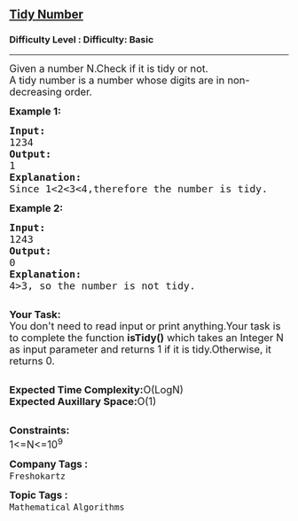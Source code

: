 <h2><a href="https://www.geeksforgeeks.org/problems/tidy-number0519/1">Tidy Number</a></h2><h3>Difficulty Level : Difficulty: Basic</h3><hr><div class="problems_problem_content__Xm_eO"><p><span style="font-size:18px">Given a number N.Check if it is tidy or not.<br>
A tidy number is a number whose digits are in non-decreasing order.</span></p>

<p><strong><span style="font-size:18px">Example 1:</span></strong></p>

<pre><span style="font-size:18px"><strong>Input: </strong>
1234
<strong>Output:</strong>
1
<strong>Explanation:</strong>
Since 1&lt;2&lt;3&lt;4,therefore the number is tidy.</span></pre>

<p><span style="font-size:18px"><strong>Example 2:</strong></span></p>

<pre><span style="font-size:18px"><strong>Input: </strong>
1243
<strong>Output:</strong>
0
<strong>Explanation:</strong>
4&gt;3, so the number is not tidy.</span></pre>

<p><br>
<span style="font-size:18px"><strong>Your Task:</strong><br>
You don't need to read input or print anything.Your task is to complete the function <strong>isTidy()</strong> which takes an Integer N as input parameter and returns 1 if it is tidy.Otherwise, it returns 0.</span></p>

<p><br>
<span style="font-size:18px"><strong>Expected Time Complexity:</strong>O(LogN)<br>
<strong>Expected Auxillary Space:</strong>O(1)</span></p>

<p><br>
<span style="font-size:18px"><strong>Constraints:</strong><br>
1&lt;=N&lt;=10<sup>9</sup></span></p>
</div><p><span style=font-size:18px><strong>Company Tags : </strong><br><code>Freshokartz</code>&nbsp;<br><p><span style=font-size:18px><strong>Topic Tags : </strong><br><code>Mathematical</code>&nbsp;<code>Algorithms</code>&nbsp;